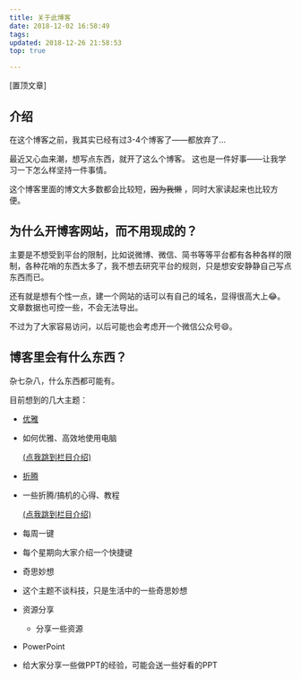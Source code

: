```yaml
---
title: 关于此博客
date: 2018-12-02 16:58:49
tags:
updated: 2018-12-26 21:58:53
top: true

---
```


[置顶文章]

## 介绍

在这个博客之前，我其实已经有过3-4个博客了——都放弃了…

最近又心血来潮，想写点东西，就开了这么个博客。
这也是一件好事——让我学习一下怎么样坚持一件事情。

这个博客里面的博文大多数都会比较短，~~因为我懒~~ ，同时大家读起来也比较方便。

<!--more-->


## 为什么开博客网站，而不用现成的？
主要是不想受到平台的限制，比如说微博、微信、简书等等平台都有各种各样的限制，各种花哨的东西太多了，我不想去研究平台的规则，只是想安安静静自己写点东西而已。

还有就是想有个性一点，建一个网站的话可以有自己的域名，显得很高大上😂。文章数据也可控一些，不会无法导出。

不过为了大家容易访问，以后可能也会考虑开一个微信公众号😄。


## 博客里会有什么东西？
杂七杂八，什么东西都可能有。

目前想到的几大主题：
 * [优雅](https://www.jessexu.me/categories/%E4%BC%98%E9%9B%85/)

  * 如何优雅、高效地使用电脑 

    [(点我跳到栏目介绍)](https://www.jessexu.me/2018/12/02/%E5%85%B3%E4%BA%8E%E4%BC%98%E9%9B%85%E6%A0%8F%E7%9B%AE/)
 * [折腾](https://www.jessexu.me/categories/%E6%8A%98%E8%85%BE/)

  * 一些折腾/搞机的心得、教程

    [(点我跳到栏目介绍)](https://www.jessexu.me/2018/12/27/%E5%85%B3%E4%BA%8E%E6%8A%98%E8%85%BE%E6%A0%8F%E7%9B%AE/)
 * 每周一键

  * 每个星期向大家介绍一个快捷键
 * 奇思妙想

  * 这个主题不谈科技，只是生活中的一些奇思妙想
 * 资源分享

    * 分享一些资源
 * PowerPoint

  * 给大家分享一些做PPT的经验，可能会送一些好看的PPT

